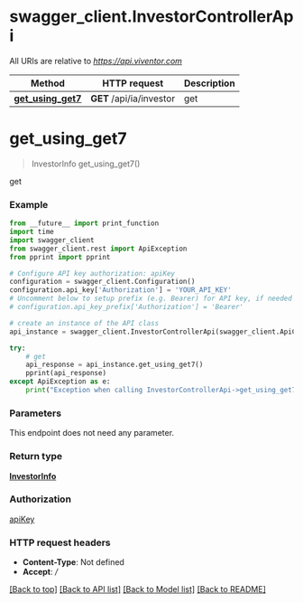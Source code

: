 # swagger_client.InvestorControllerApi

All URIs are relative to *https://api.viventor.com*

Method | HTTP request | Description
------------- | ------------- | -------------
[**get_using_get7**](InvestorControllerApi.md#get_using_get7) | **GET** /api/ia/investor | get


# **get_using_get7**
> InvestorInfo get_using_get7()

get

### Example
```python
from __future__ import print_function
import time
import swagger_client
from swagger_client.rest import ApiException
from pprint import pprint

# Configure API key authorization: apiKey
configuration = swagger_client.Configuration()
configuration.api_key['Authorization'] = 'YOUR_API_KEY'
# Uncomment below to setup prefix (e.g. Bearer) for API key, if needed
# configuration.api_key_prefix['Authorization'] = 'Bearer'

# create an instance of the API class
api_instance = swagger_client.InvestorControllerApi(swagger_client.ApiClient(configuration))

try:
    # get
    api_response = api_instance.get_using_get7()
    pprint(api_response)
except ApiException as e:
    print("Exception when calling InvestorControllerApi->get_using_get7: %s\n" % e)
```

### Parameters
This endpoint does not need any parameter.

### Return type

[**InvestorInfo**](InvestorInfo.md)

### Authorization

[apiKey](../README.md#apiKey)

### HTTP request headers

 - **Content-Type**: Not defined
 - **Accept**: */*

[[Back to top]](#) [[Back to API list]](../README.md#documentation-for-api-endpoints) [[Back to Model list]](../README.md#documentation-for-models) [[Back to README]](../README.md)

